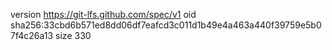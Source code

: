 version https://git-lfs.github.com/spec/v1
oid sha256:33cbd6b571ed8dd06df7eafcd3c011d1b49e4a463a440f39759e5b07f4c26a13
size 330
